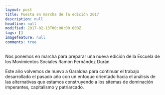 ```yaml
---
layout: post
title: Puesta en marcha de la edición 2017
description: null
headline: null
modified: 2017-02-13T00:00:00.000Z
tags: []
imagefeature: null
comments: true
---
```


Nos ponemos en marcha para preparar una nueva edición de la Escuela de los Movimientos Sociales Ramón Fernández Durán.

Este año volvemos de nuevo a Garaldea para continuar el trabajo desarrollado el pasado año con un enfoque orientado hacia el análisis de las alternativas que estamos construyendo a los sitemas de dominación imperantes, capitalismo y patriarcado.
